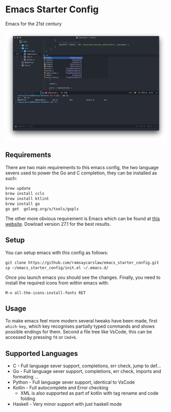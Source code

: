 # Emacs Starter Config

Emacs for the 21st century

![The Final Product](/emacs.png)

## Requirements

There are two main requirements to this emacs config, the two language severs used to power the Go and C completion, they can be installed as such:

```bash:
brew update
brew install ccls
brew install ktlint
brew install go
go get  golang.org/x/tools/gopls
```

The other more obvious requirement is Emacs which can be found at [this website](http://emacsformacosx.com). Dowload version 27.1 for the best results.

## Setup 

You can setup emacs with this config as follows:

```bash:
git clone https://github.com/ramsaycarslaw/emacs_starter_config.git
cp ~/emacs_starter_config/init.el ~/.emacs.d/
```

Once you launch emacs you should see the changes. Finally, you need to install the required icons from within emacs with:

```
M-x all-the-icons-install-fonts RET
```

## Usage

To make emacs feel more modern several tweaks have been made, first `which-key`, which key recognises partially typed commands and shows possible endings for them. Second a file tree like VsCode, this can be accessed by pressing `f8` or `Cmd+b`.

## Supported Languages

* C - Full language sever support, completions, err check, jump to def...
* Go - Full language sever support, completions, err check, imports and formating ...
* Python - Full language sever support, identical to VsCode
* Kotlin - Full autocomplete and Error checking
  - XML is also supported as part of kotlin with tag rename and code folding
* Haskell - Very minor support with just haskell mode
